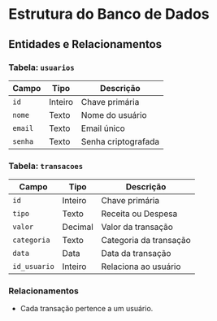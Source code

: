 # Estrutura do Banco de Dados

## Entidades e Relacionamentos

### Tabela: `usuarios`
| Campo          | Tipo       | Descrição                |
|----------------|------------|--------------------------|
| `id`           | Inteiro    | Chave primária           |
| `nome`         | Texto      | Nome do usuário          |
| `email`        | Texto      | Email único              |
| `senha`        | Texto      | Senha criptografada      |

### Tabela: `transacoes`
| Campo          | Tipo       | Descrição                |
|----------------|------------|--------------------------|
| `id`           | Inteiro    | Chave primária           |
| `tipo`         | Texto      | Receita ou Despesa       |
| `valor`        | Decimal    | Valor da transação       |
| `categoria`    | Texto      | Categoria da transação   |
| `data`         | Data       | Data da transação        |
| `id_usuario`   | Inteiro    | Relaciona ao usuário     |

### Relacionamentos
- Cada transação pertence a um usuário.
